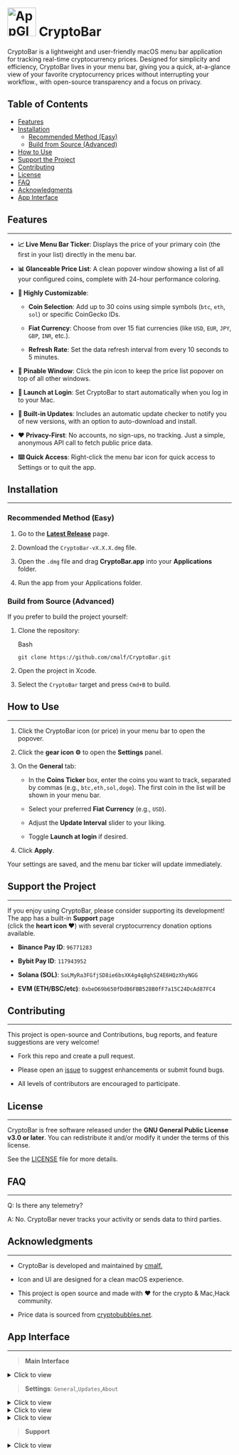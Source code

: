 
# <img width="64" height="64" alt="AppGlyphLarge" src="https://github.com/user-attachments/assets/97a33ec5-fcac-4538-bb95-477892316800" /> CryptoBar

CryptoBar is a lightweight and user-friendly macOS menu bar application for tracking real-time cryptocurrency prices. Designed for simplicity and efficiency, CryptoBar lives in your menu bar, giving you a quick, at-a-glance view of your favorite cryptocurrency prices without interrupting your workflow., with open-source transparency and a focus on privacy.

## Table of Contents

- [Features](#features)
- [Installation](#installation)
  - [Recommended Method (Easy)](#recommended-method-easy)
  - [Build from Source (Advanced)](#build-from-source-advanced)
- [How to Use](#how-to-use)
- [Support the Project](#support-the-project)
- [Contributing](#contributing)
- [License](#license)
- [FAQ](#faq)
- [Acknowledgments](#acknowledgments)
- [App Interface](app-nterface)

## Features
--------

-   **📈 Live Menu Bar Ticker**: Displays the price of your primary coin (the first in your list) directly in the menu bar.

-   **📊 Glanceable Price List**: A clean popover window showing a list of all your configured coins, complete with 24-hour performance coloring.

-   **🎨 Highly Customizable**:

    -   **Coin Selection**: Add up to 30 coins using simple symbols (`btc`, `eth`, `sol`) or specific CoinGecko IDs.

    -   **Fiat Currency**: Choose from over 15 fiat currencies (like `USD`, `EUR`, `JPY`, `GBP`, `INR`, etc.).

    -   **Refresh Rate**: Set the data refresh interval from every 10 seconds to 5 minutes.

-   **📍 Pinable Window**: Click the pin icon to keep the price list popover on top of all other windows.

-   **🚀 Launch at Login**: Set CryptoBar to start automatically when you log in to your Mac.

-   **🔄 Built-in Updates**: Includes an automatic update checker to notify you of new versions, with an option to auto-download and install.

-   **❤️ Privacy-First**: No accounts, no sign-ups, no tracking. Just a simple, anonymous API call to fetch public price data.

-   **⌨️ Quick Access**: Right-click the menu bar icon for quick access to Settings or to quit the app.

## Installation
------------

### Recommended Method (Easy)

1.  Go to the **[Latest Release](https://github.com/cmalf/CryptoBar/releases/latest)** page.

2.  Download the `CryptoBar-vX.X.X.dmg` file.

3.  Open the `.dmg` file and drag **CryptoBar.app** into your **Applications** folder.

4.  Run the app from your Applications folder.


### Build from Source (Advanced)

If you prefer to build the project yourself:

1.  Clone the repository:

    Bash

    ```
    git clone https://github.com/cmalf/CryptoBar.git

    ```

2.  Open the project in Xcode.

3.  Select the `CryptoBar` target and press `Cmd+B` to build.

## How to Use
----------

1.  Click the CryptoBar icon (or price) in your menu bar to open the popover.

2.  Click the **gear icon ⚙️** to open the **Settings** panel.

3.  On the **General** tab:

    -   In the **Coins Ticker** box, enter the coins you want to track, separated by commas (e.g., `btc,eth,sol,doge`). The first coin in the list will be shown in your menu bar.

    -   Select your preferred **Fiat Currency** (e.g., `USD`).

    -   Adjust the **Update Interval** slider to your liking.

    -   Toggle **Launch at login** if desired.

4.  Click **Apply**.

Your settings are saved, and the menu bar ticker will update immediately.

## Support the Project
-------------------

If you enjoy using CryptoBar, please consider supporting its development! The app has a built-in **Support** page <br> (click the **heart icon ❤️**) with several cryptocurrency donation options available.

-   **Binance Pay ID**: `96771283`

-   **Bybit Pay ID**: `117943952`

-   **Solana (SOL)**: `SoLMyRa3FGfjSD8ie6bsXK4g4q8ghSZ4E6HQzXhyNGG`

-   **EVM (ETH/BSC/etc)**: `0xbeD69b650fDdB6FBB528B0fF7a15C24DcAd87FC4`

## Contributing
------------

This project is open-source and Contributions, bug reports, and feature suggestions are very welcome!

-  Fork this repo and create a pull request.

-  Please open an [issue](https://github.com/cmalf/CryptoBar/issues) to suggest enhancements or submit found bugs.

-  All levels of contributors are encouraged to participate.

## License
-------

CryptoBar is free software released under the **GNU General Public License v3.0 or later**. You can redistribute it and/or modify it under the terms of this license.

See the [LICENSE](https://www.gnu.org/licenses/gpl-3.0.en.html) file for more details.

## FAQ
---

Q: Is there any telemetry?

A: No. CryptoBar never tracks your activity or sends data to third parties.

## Acknowledgments
---------------

-   CryptoBar is developed and maintained by [cmalf.](https://github.com/cmalf)

-   Icon and UI are designed for a clean macOS experience.

-   This project is open source and made with ❤️ for the crypto & Mac,Hack community.

-   Price data is sourced from [cryptobubbles.net](https://cryptobubbles.net/).

## App Interface
--------
>   **Main Interface**
<details>
  <summary>Click to view</summary>
  <img src="https://github.com/user-attachments/assets/6ccd2bb5-fabd-4444-bf74-500fea310ad5" alt="Main Interface">
</details>

>   **Settings**:  `General`,`Updates`,`About`
  
<details>
  <summary>Click to view</summary>
  <img src="https://github.com/user-attachments/assets/950a58a9-ad24-4762-a0e5-952cb1b26c34" alt="General">
</details>
<details>
  <summary>Click to view</summary>
  <img src="https://github.com/user-attachments/assets/5cace00c-ad76-45e5-a00b-2438d716cd7f" alt="Updates">
</details>
<details>
  <summary>Click to view</summary>
  <img src="https://github.com/user-attachments/assets/04b894ee-cfc5-4a1f-adbf-79f4d9535b3e" alt="About">
</details>

>   **Support**
  
<details>
  <summary>Click to view</summary>
  <img src="https://github.com/user-attachments/assets/6b35600c-43bc-40cb-82bf-aab7edbef364" alt="Support">
</details>